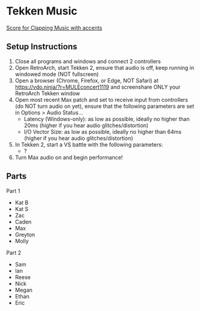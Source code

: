 # Tekken Music

[Score for Clapping Music with accents](SteveReich-ClappingMusic-Accents.pdf)

## Setup Instructions
1. Close all programs and windows and connect 2 controllers
2. Open RetroArch, start Tekken 2, ensure that audio is off, keep running in windowed mode (NOT fullscreen)
3. Open a browser (Chrome, Firefox, or Edge, NOT Safari) at https://vdo.ninja/?r=MULEconcert1119 and screenshare ONLY your RetroArch Tekken window
4. Open most recent Max patch and set to receive input from controllers (do NOT turn audio on yet), ensure that the following parameters are set in Options > Audio Status...
    - Latency (Windows-only): as low as possible, ideally no higher than 20ms (higher if you hear audio glitches/distortion)
    - I/O Vector Size: as low as possible, ideally no higher than 64ms (higher if you hear audio glitches/distortion)
5. In Tekken 2, start a VS battle with the following parameters:
    - ?
6. Turn Max audio on and begin performance!

## Parts
Part 1
- Kat B
- Kat S
- Zac
- Caden
- Max
- Greyton
- Molly  

Part 2
- Sam
- Ian
- Reese
- Nick
- Megan
- Ethan
- Eric